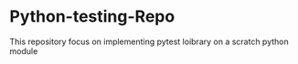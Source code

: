 # Python-testing-Repo
This repository focus on implementing pytest loibrary on a scratch python module
